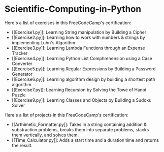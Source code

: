 # Scientific-Computing-in-Python
Here's a list of exercises in this FreeCodeCamp's certification:
- [[Exercise1.py]]: Learning String manipulation by Building a Cipher
- [[Exercise2.py]]: Learning how to work with numbers & strings by implementing Luhn's Algorithm
- [[Exercise3.py]]: Learning Lambda Functions through an Expense Tracker
- [[Exercise4.py]]: Learning Python List Comphrehension using a Case Converter
- [[Exercise5.py]]: Learning Regular Expressions by Building a Password Generator
- [[Exercise6.py]]: Learning algorithm design by building a shortest path algorithm
- [[Exercise7.py]]: Learning Recursion by Solving the Towe of Hanoi Puzzle
- [[Exercise9.py]]: Learning Classes and Objects by Building a Sudoku Solver

Here's a list of projects in this FreeCodeCamp's certification:
- [[Arthimetic_Formatter.py]]: Takes in a string containing addition & substraction problems, breaks them into separate problems, stacks them vertically, and solves them.
- [[Time_Calculator.py]]: Adds a start time and a duration time and returns the result.
